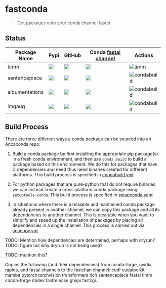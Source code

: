 # fastconda

> Get packages onto your conda channel faster

## Status

Package Name | Pypi | GitHub | Conda [fastai channel](https://anaconda.org/fastai/repo) | Actions |
-- | -- | -- | -- | --
timm |  ![](https://img.shields.io/pypi/v/timm) | ![](https://img.shields.io/github/v/release/rwightman/pytorch-image-models) | ![](https://img.shields.io/conda/vn/fastai/timm) | ![timm](https://github.com/fastai/fastconda/workflows/timm/badge.svg)
sentencepiece | ![](https://img.shields.io/pypi/v/sentencepiece) |  ![](https://img.shields.io/github/v/release/google/sentencepiece) | ![](https://img.shields.io/conda/vn/fastai/sentencepiece) | ![condabuild](https://github.com/fastai/fastconda/workflows/condabuild/badge.svg)
albumentations | ![](https://img.shields.io/pypi/v/albumentations) |  ![](https://img.shields.io/github/v/release/albumentations-team/albumentations) | ![](https://img.shields.io/conda/vn/fastai/albumentations) | ![condabuild]()
imgaug | ![](https://img.shields.io/pypi/v/imgaug) |  ![](https://img.shields.io/github/v/release/aleju/imgaug) | ![](https://img.shields.io/conda/vn/fastai/imgaug) | ![condabuild]()


## Build Process

There are three different ways a conda package can be sourced into an Ancaconda repo:

1. Build a conda package by first installing the appropriate pip package(s) in a fresh conda environment, and then use `conda build` to build a package based on this environment.  We do this for packages that have C dependencies and need thus need binaries created for different platforms. This build process is specified in [condabuild.yml](.github/workflows/condabuild.yml)

2. For python packages that are pure-python that do not require binaries, we can instead create a cross-platform conda package using `setuptools-conda`.  This build process is specified in [setupconda.yaml](.github/workflows/condabuild.yaml)

3. In situations where there is a relaiable and maintained conda package already present in another channel, we can copy this package and all its dependencies to another channel.  This is desirable when you want to simplify and speed up the installation of packages by placing all dependencies in a single channel.  This process is carried out via [anacopy.yml](.github/workflows/anacopy.yml)

TODO: Mention how dependencies are determined, perhaps with dryrun?  
TODO: figure out why dryrun is not being used?

TODO: mention this?

Copies the following (and their dependencies) from conda-forge, nvidia, rapids, and fastai channels to the fastchan channel: cudf cudatoolkit mamba pytorch torchvision transformers rich sentencepiece fastai timm conda-forge nbdev fastrelease ghapi fastcgi.

